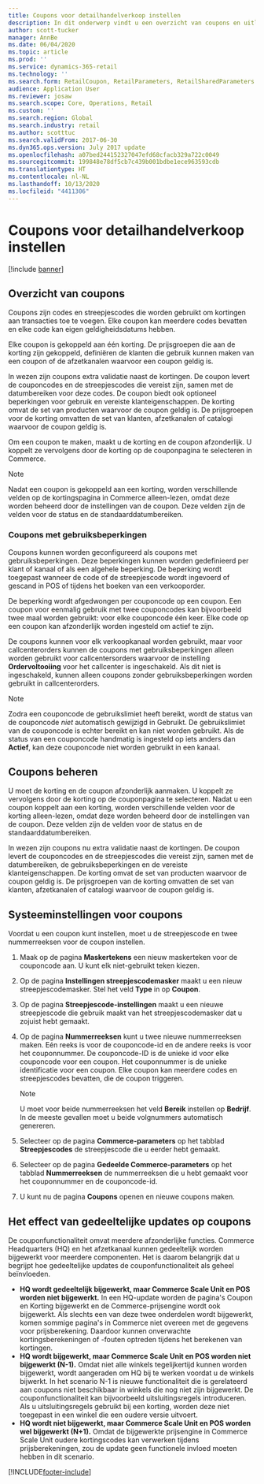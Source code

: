 ```yaml
---
title: Coupons voor detailhandelverkoop instellen
description: In dit onderwerp vindt u een overzicht van coupons en uitleg over hoe u deze instelt.
author: scott-tucker
manager: AnnBe
ms.date: 06/04/2020
ms.topic: article
ms.prod: ''
ms.service: dynamics-365-retail
ms.technology: ''
ms.search.form: RetailCoupon, RetailParameters, RetailSharedParameters
audience: Application User
ms.reviewer: josaw
ms.search.scope: Core, Operations, Retail
ms.custom: ''
ms.search.region: Global
ms.search.industry: retail
ms.author: scotttuc
ms.search.validFrom: 2017-06-30
ms.dyn365.ops.version: July 2017 update
ms.openlocfilehash: a07bed244152327047efd68cfacb329a722c0049
ms.sourcegitcommit: 199848e78df5cb7c439b001bdbe1ece963593cdb
ms.translationtype: HT
ms.contentlocale: nl-NL
ms.lasthandoff: 10/13/2020
ms.locfileid: "4411306"
---
```

# <a name="set-up-coupons-for-retail-sales"></a>Coupons voor detailhandelverkoop instellen

[!include [banner](includes/banner.md)]

## <a name="overview-of-coupons"></a>Overzicht van coupons

Coupons zijn codes en streepjescodes die worden gebruikt om kortingen aan transacties toe te voegen. Elke coupon kan meerdere codes bevatten en elke code kan eigen geldigheidsdatums hebben.

Elke coupon is gekoppeld aan één korting. De prijsgroepen die aan de korting zijn gekoppeld, definiëren de klanten die gebruik kunnen maken van een coupon of de afzetkanalen waarvoor een coupon geldig is.

In wezen zijn coupons extra validatie naast de kortingen. De coupon levert de couponcodes en de streepjescodes die vereist zijn, samen met de datumbereiken voor deze codes. De coupon biedt ook optioneel beperkingen voor gebruik en vereiste klanteigenschappen. De korting omvat de set van producten waarvoor de coupon geldig is. De prijsgroepen voor de korting omvatten de set van klanten, afzetkanalen of catalogi waarvoor de coupon geldig is.

Om een coupon te maken, maakt u de korting en de coupon afzonderlijk. U koppelt ze vervolgens door de korting op de couponpagina te selecteren in Commerce.

> [!NOTE]
> Nadat een coupon is gekoppeld aan een korting, worden verschillende velden op de kortingspagina in Commerce alleen-lezen, omdat deze worden beheerd door de instellingen van de coupon. Deze velden zijn de velden voor de status en de standaarddatumbereiken.

### <a name="limited-use-coupons"></a>Coupons met gebruiksbeperkingen

Coupons kunnen worden geconfigureerd als coupons met gebruiksbeperkingen. Deze beperkingen kunnen worden gedefinieerd per klant of kanaal of als een algehele beperking. De beperking wordt toegepast wanneer de code of de streepjescode wordt ingevoerd of gescand in POS of tijdens het boeken van een verkooporder.

De beperking wordt afgedwongen per couponcode op een coupon. Een coupon voor eenmalig gebruik met twee couponcodes kan bijvoorbeeld twee maal worden gebruikt: voor elke couponcode één keer. Elke code op een coupon kan afzonderlijk worden ingesteld om actief te zijn.

De coupons kunnen voor elk verkoopkanaal worden gebruikt, maar voor callcenterorders kunnen de coupons met gebruiksbeperkingen alleen worden gebruikt voor callcentersorders waarvoor de instelling **Ordervoltooiing** voor het callcenter is ingeschakeld. Als dit niet is ingeschakeld, kunnen alleen coupons zonder gebruiksbeperkingen worden gebruikt in callcenterorders.

> [!NOTE]
> Zodra een couponcode de gebruikslimiet heeft bereikt, wordt de status van de couponcode *niet* automatisch gewijzigd in Gebruikt. De gebruikslimiet van de couponcode is echter bereikt en kan niet worden gebruikt. Als de status van een couponcode handmatig is ingesteld op iets anders dan **Actief**, kan deze couponcode niet worden gebruikt in een kanaal.  

## <a name="managing-coupons"></a>Coupons beheren

U moet de korting en de coupon afzonderlijk aanmaken. U koppelt ze vervolgens door de korting op de couponpagina te selecteren. Nadat u een coupon koppelt aan een korting, worden verschillende velden voor de korting alleen-lezen, omdat deze worden beheerd door de instellingen van de coupon. Deze velden zijn de velden voor de status en de standaarddatumbereiken.

In wezen zijn coupons nu extra validatie naast de kortingen. De coupon levert de couponcodes en de streepjescodes die vereist zijn, samen met de datumbereiken, de gebruiksbeperkingen en de vereiste klanteigenschappen. De korting omvat de set van producten waarvoor de coupon geldig is. De prijsgroepen van de korting omvatten de set van klanten, afzetkanalen of catalogi waarvoor de coupon geldig is.

## <a name="system-setup-for-coupons"></a>Systeeminstellingen voor coupons

Voordat u een coupon kunt instellen, moet u de streepjescode en twee nummerreeksen voor de coupon instellen.

1. Maak op de pagina **Maskertekens** een nieuw maskerteken voor de couponcode aan. U kunt elk niet-gebruikt teken kiezen.
2. Op de pagina **Instellingen streepjescodemasker** maakt u een nieuw streepjescodemasker. Stel het veld **Type** in op **Coupon**.
3. Op de pagina **Streepjescode-instellingen** maakt u een nieuwe streepjescode die gebruik maakt van het streepjescodemasker dat u zojuist hebt gemaakt.
4. Op de pagina **Nummerreeksen** kunt u twee nieuwe nummerreeksen maken. Eén reeks is voor de couponcode-id en de andere reeks is voor het couponnummer. De couponcode-ID is de unieke id voor elke couponcode voor een coupon. Het couponnummer is de unieke identificatie voor een coupon. Elke coupon kan meerdere codes en streepjescodes bevatten, die de coupon triggeren.

    > [!NOTE]
    > U moet voor beide nummerreeksen het veld **Bereik** instellen op **Bedrijf**. In de meeste gevallen moet u beide volgnummers automatisch genereren.

5. Selecteer op de pagina **Commerce-parameters** op het tabblad **Streepjescodes** de streepjescode die u eerder hebt gemaakt.
6. Selecteer op de pagina **Gedeelde Commerce-parameters** op het tabblad **Nummerreeksen** de nummerreeksen die u hebt gemaakt voor het couponnummer en de couponcode-id.
7. U kunt nu de pagina **Coupons** openen en nieuwe coupons maken.

## <a name="the-effect-of-partial-updates-on-coupons"></a>Het effect van gedeeltelijke updates op coupons

De couponfunctionaliteit omvat meerdere afzonderlijke functies. Commerce Headquarters (HQ) en het afzetkanaal kunnen gedeeltelijk worden bijgewerkt voor meerdere componenten. Het is daarom belangrijk dat u begrijpt hoe gedeeltelijke updates de couponfunctionaliteit als geheel beïnvloeden.

- **HQ wordt gedeeltelijk bijgewerkt, maar Commerce Scale Unit en POS worden niet bijgewerkt.** In een HQ-update worden de pagina's Coupon en Korting bijgewerkt en de Commerce-prijsengine wordt ook bijgewerkt. Als slechts een van deze twee onderdelen wordt bijgewerkt, komen sommige pagina's in Commerce niet overeen met de gegevens voor prijsberekening. Daardoor kunnen onverwachte kortingsberekeningen of -fouten optreden tijdens het berekenen van kortingen.
- **HQ wordt bijgewerkt, maar Commerce Scale Unit en POS worden niet bijgewerkt (N-1).** Omdat niet alle winkels tegelijkertijd kunnen worden bijgewerkt, wordt aangeraden om HQ bij te werken voordat u de winkels bijwerkt. In het scenario N-1 is nieuwe functionaliteit die is gerelateerd aan coupons niet beschikbaar in winkels die nog niet zijn bijgewerkt. De couponfunctionaliteit kan bijvoorbeeld uitsluitingsregels introduceren. Als u uitsluitingsregels gebruikt bij een korting, worden deze niet toegepast in een winkel die een oudere versie uitvoert.
- **HQ wordt niet bijgewerkt, maar Commerce Scale Unit en POS worden wel bijgewerkt (N+1).** Omdat de bijgewerkte prijsengine in Commerce Scale Unit oudere kortingscodes kan verwerken tijdens prijsberekeningen, zou de update geen functionele invloed moeten hebben in dit scenario.


[!INCLUDE[footer-include](../includes/footer-banner.md)]